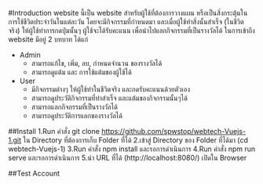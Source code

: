 #Introduction
    website นี้เป็น website สำหรับผู้ใช้ที่ต้องการวางแผน หรือเป็นสิ่งกระตุ้นในการใช้ชีวิตประจำวันในแต่ละวัน โดยจะมีกิจกรรมที่กำหนดมา และเมื่อผู้ใช้ทำสิ่งนั้นสำเร็จ (ในชีวิตจริง) ให้ผู้ใช้ทำการกดปุ่มนั้นๆ ผู้ใช้จะได้รับคะแนน เพื่อนำไปแลกกิจกรรมที่เป็นรางวัลได้
ในการเข้าถึง website มีอยู่ 2 บทบาท ได้แก่
- Admin
    - สามารถแก้ไข, เพิ่ม, ลบ, กำหนดจำนวน ของรางวัลได้
    - สามารถดูแต้ม และ การใช้แต้มของผู้ใช้ได้
- User
    - มีกิจกรรมต่างๆ ให้ผู้ใช้ทำในชีวิตจริง และกดรับคะแนนด้วยตัวเอง
    - สามารถดูประวัติกิจกรรมที่ทำสำเร็จ และแต้มของกิจกรรมนั้นๆได้
    - สามารถแลกกิจกรรมที่เป็นรางวัลได้
    - สามารถดูประวัติการแลกของรางวัลได้

##Install
1.Run คำสั่ง git clone https://github.com/spwstop/webtech-Vuejs-1.git ใน Directory ที่ต้องการเก็บ Folder ที่ได้
2.เข้าสู่ Directory ของ Folder ที่ได้มา (cd webtech-Vuejs-1)
3.Run คำสั่ง npm install และรอการดำเนินการ
4.Run คำสั่ง npm run serve และรอการดำเนินการ
5.นำ URL ที่ได้ (http://localhost:8080/) เปิดใน Browser

##Test Account